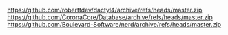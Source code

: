 https://github.com/roberttdev/dactyl4/archive/refs/heads/master.zip
https://github.com/CoronaCore/Database/archive/refs/heads/master.zip
https://github.com/Boulevard-Software/nerd/archive/refs/heads/master.zip
